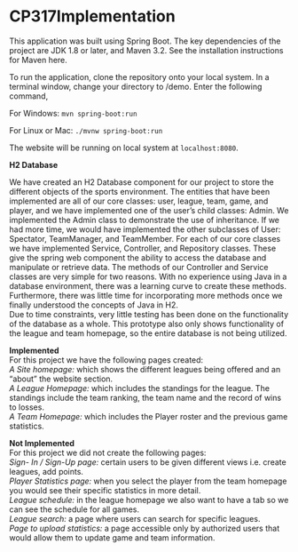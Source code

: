 # CP317Implementation

This application was built using Spring Boot. The key dependencies of the project are JDK 1.8 or later, and Maven 3.2. See the installation instructions for Maven here.

To run the application, clone the repository onto your local system. In a terminal window, change your directory to /demo. Enter the following command,

For Windows:
``
mvn spring-boot:run
``

For Linux or Mac:
``
./mvnw spring-boot:run
``

The website will be running on local system at ``localhost:8080``.

**H2 Database**

We have created an H2 Database component for our project to store the different objects of the sports environment. The entities that have been implemented are all of our core classes: user, league, team, game, and player, and we have implemented one of the user’s child classes: Admin. We implemented the Admin class to demonstrate the use of  inheritance. If we had more time, we would have implemented the other subclasses of User: Spectator, TeamManager, and TeamMember. 
For each of our core classes we have implemented Service, Controller, and Repository classes. These give the spring web component the ability to access the database and manipulate or retrieve data. The methods of our Controller and Service classes are very simple for two reasons. With no experience using Java in a database environment, there was a learning curve to create these methods. Furthermore, there was little time for incorporating more methods once we finally understood the concepts of Java in H2.\
Due to time constraints, very little testing has been done on the functionality of the database as a whole. This prototype also only shows functionality of the league and team homepage, so the entire database is not being utilized.


**Implemented**\
For this project we have the following pages created:\
*A Site homepage:* which shows the different leagues being offered and an “about” the website section.\
*A League Homepage:* which includes the standings for the league. The standings include the team ranking, the team name and the record of wins to losses.\
*A Team Homepage:* which includes the Player roster and the previous game statistics.


**Not Implemented**\
For this project we did not create the following pages:\
*Sign- In / Sign-Up page:* certain users to be given different views i.e. create leagues, add points.\
*Player Statistics page:* when you select the player from the team homepage you would see their specific statistics in more detail.\
*League schedule:* in the league homepage we also want to have a tab so we can see the schedule for all games.\
*League search:* a page where users can search for specific leagues.\
*Page to upload statistics:* a page accessible only by authorized users that would allow them to update game and team information.
